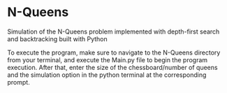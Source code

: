 # N-Queens
 Simulation of the N-Queens problem implemented with depth-first search and backtracking built with Python

To execute the program, make sure to navigate to the N-Queens directory from your terminal, and execute the Main.py file to begin the program execution. After that, enter the size of the chessboard/number of queens and the simulation option in the python terminal at the corresponding prompt.
